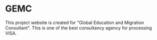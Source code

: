 # GEMC
This project website is created for "Global Education and Migration Consultant". This is one of the best consultancy agency for processing VISA.
